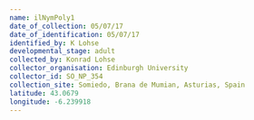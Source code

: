 ```yaml
---
name: ilNymPoly1
date_of_collection: 05/07/17
date_of_identification: 05/07/17
identified_by: K Lohse
developmental_stage: adult
collected_by: Konrad Lohse
collector_organisation: Edinburgh University
collector_id: SO_NP_354
collection_site: Somiedo, Brana de Mumian, Asturias, Spain
latitude: 43.0679
longitude: -6.239918
---
```

